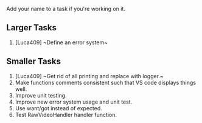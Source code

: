 Add your name to a task if you're working on it.

## Larger Tasks
1. [Luca409] ~Define an error system~

## Smaller Tasks
1. [Luca409] ~Get rid of all printing and replace with logger.~
1. Make functions comments consistent such that VS code displays things well.
1. Improve unit testing.
1. Improve new error system usage and unit test.
1. Use want/got instead of expected.
1. Test RawVideoHandler handler function.